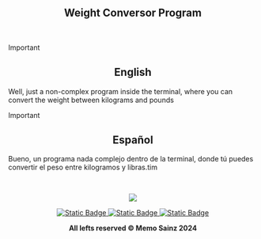 
<div align="center">

## Weight Conversor Program  </div>
<br>

> [!IMPORTANT]
>
> <div align="center"> <h2>English</h2> </div>
> 
> Well, just a non-complex program inside the terminal, where you can convert the weight between kilograms and pounds
>

> [!IMPORTANT]
>
> <div align="center">  <h2>Español</h2>  </div>
> 
> Bueno, un programa nada complejo dentro de la terminal, donde tú puedes convertir el peso entre kilogramos y libras.tim
> 

<br>

<div align="center">

<img src="https://i.ibb.co/qC19FDN/screenshot1.png">  </div>

<div align="center"> 
<a target="_blank" href="https://github.com/MemoSainz/Portfolio">
<img alt="Static Badge" src="https://img.shields.io/badge/Portfolio-blue?style=for-the-badge&logo=googlechrome&logoColor=%23f8f8ff&logoSize=auto&label=Memo%27s&labelColor=%23304674&color=%2382C2FF">
</a>
<a target="_blank" href="https://www.youtube.com/@tioalex-px">
<img alt="Static Badge" src="https://img.shields.io/badge/Tech%20Cult-blue?style=for-the-badge&logo=youtube&logoColor=%23f8f8ff&logoSize=30&label=Memo's&labelColor=%23ec8f16&color=%2300a86b">
</a>
<a target="_blank" href="https://github.com/MemoSainz/">
<img alt="Static Badge" src="https://img.shields.io/badge/GitHub-blue?style=for-the-badge&logo=github&logoColor=%23f8f8ff&logoSize=30&label=Memo's&labelColor=slateblue&color=gray">
</a>

<br>


<b> All lefts reserved 	&#169; Memo Sainz 2024 </b>
</div>
